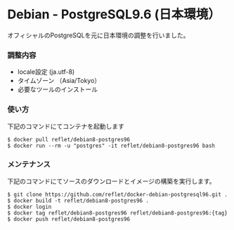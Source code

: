 # Debian - PostgreSQL9.6 (日本環境） #

オフィシャルのPostgreSQLを元に日本環境の調整を行いました。

### 調整内容 ###

* locale設定 (ja.utf-8)
* タイムゾーン （Asia/Tokyo）
* 必要なツールのインストール
 

### 使い方 ###

下記のコマンドにてコンテナを起動します

```
$ docker pull reflet/debian8-postgres96
$ docker run --rm -u "postgres" -it reflet/debian8-postgres96 bash
```

### メンテナンス ###

下記のコマンドにてソースのダウンロードとイメージの構築を実行します。

```
$ git clone https://github.com/reflet/docker-debian-postgresql96.git .
$ docker build -t reflet/debian8-postgres96 .
$ docker login
$ docker tag reflet/debian8-postgres96 reflet/debian8-postgres96:{tag}
$ docker push reflet/debian8-postgres96
```

